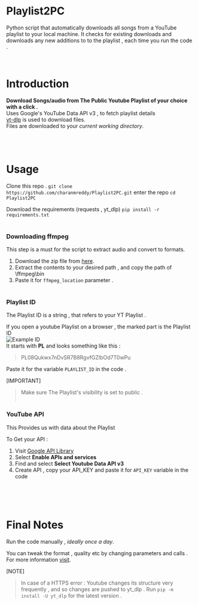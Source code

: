 # Playlist2PC
Python script that automatically downloads all songs from a YouTube playlist to your local machine. It checks for existing downloads and downloads any new additions to to the playlist , each time you run the code .<br><br><br>

# Introduction

**Download Songs/audio from The Public Youtube Playlist of your choice with a click .**\
Uses Google's YouTube Data API v3 , to fetch playlist details\
[yt-dlp](https://github.com/yt-dlp/yt-dlp) is used to download files.\
Files are downloaded to your _current working directory_.\
<br><br><br>

# Usage

Clone this repo .
```git clone https://github.com/charanmreddy/Playlist2PC.git```
enter the repo
```cd Playlist2PC```

Download the requirements (requests , yt_dlp)
```pip install -r requirements.txt```
<br><br>
### Downloading ffmpeg

This step is a must for the script to extract audio and convert to formats.

1. Download the zip file from [here](https://www.gyan.dev/ffmpeg/builds/ffmpeg-release-essentials.zip).
2. Extract the contents to your desired path , and copy the path of \ffmpeg\bin
3. Paste it for `ffmpeg_location` parameter .
<br><br>
### Playlist ID

The Playlist ID is a string , that refers to your YT Playlist .

If you open a youtube Playlist on a browser , the marked part is the Playlist ID  
![Example ID](images\plid.png)  
It starts with **PL** and looks something like this :
> PL08Qukwx7nDvSR7B8RgvfGZIbOd7T0wPu

Paste it for the variable `PLAYLIST_ID` in the code .

[IMPORTANT]
> Make sure The Playlist's visibility is set to public .
<br><br>
### YouTube API

This Provides us with data about the Playlist

To Get your API :

1. Visit [Google API Library](https://console.cloud.google.com/apis/dashboard)
2. Select **Enable APIs and services**
3. Find and select **Select Youtube Data API v3**
4. Create API , copy your API_KEY and paste it for `API_KEY` variable in the code

<br><br><br>
# Final Notes

Run the code manually , _ideally once a day_.

You can tweak the format , quality etc by changing parameters and calls . For more information [visit](https://github.com/yt-dlp/yt-dlp).

[NOTE]
> In case of a HTTPS error : Youtube changes its structure very frequently , and so changes are pushed to yt_dlp . Run `pip -m install -U yt_dlp` for the latest version .

